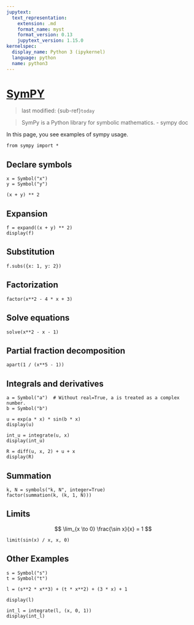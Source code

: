 ```yaml
---
jupytext:
  text_representation:
    extension: .md
    format_name: myst
    format_version: 0.13
    jupytext_version: 1.15.0
kernelspec:
  display_name: Python 3 (ipykernel)
  language: python
  name: python3
---
```


# [SymPY](https://www.tutorialspoint.com/sympy/index.htm)
> last modified: {sub-ref}`today`

> SymPy is a Python library for symbolic mathematics. - sympy doc

In this page, you see examples of sympy usage.

```{code-cell} ipython3
from sympy import *
```

## Declare symbols

```{code-cell} ipython3
x = Symbol("x")
y = Symbol("y")
```

```{code-cell} ipython3
(x + y) ** 2
```

## Expansion

```{code-cell} ipython3
f = expand((x + y) ** 2)
display(f)
```

## Substitution

```{code-cell} ipython3
f.subs({x: 1, y: 2})
```

## Factorization

```{code-cell} ipython3
factor(x**2 - 4 * x + 3)
```

## Solve equations

```{code-cell} ipython3
solve(x**2 - x - 1)
```

## Partial fraction decomposition

```{code-cell} ipython3
apart(1 / (x**5 - 1))
```

## Integrals and derivatives

```{code-cell} ipython3
a = Symbol("a")  # Without real=True, a is treated as a complex number.
b = Symbol("b")

u = exp(a * x) * sin(b * x)
display(u)
```

```{code-cell} ipython3
int_u = integrate(u, x)
display(int_u)
```

```{code-cell} ipython3
R = diff(u, x, 2) + u + x
display(R)
```

## Summation

```{code-cell} ipython3
k, N = symbols("k, N", integer=True)
factor(summation(k, (k, 1, N)))
```

## Limits

$$ \lim_{x \to 0} \frac{\sin x}{x} = 1 $$

```{code-cell} ipython3
limit(sin(x) / x, x, 0)
```

## Other Examples

```{code-cell} ipython3
s = Symbol("s")
t = Symbol("t")

l = (s**2 * x**3) + (t * x**2) + (3 * x) + 1

display(l)
```

```{code-cell} ipython3
int_l = integrate(l, (x, 0, 1))
display(int_l)
```
